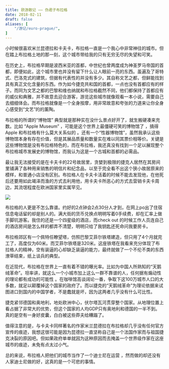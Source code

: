 ```yaml
---
title: 欧游散记 —— 伪君子布拉格
date: 2018-02-11
draft: false
aliases: [
    "/游记/euro-prague/",
]
---
```


小时候很喜欢米兰昆德拉和卡夫卡，布拉格一直是一个我心中非常神往的城市。但在踏上布拉格土地的那一刻，这个城市带给我的只有无穷无尽的失望和可笑。

在历史上，布拉格早期是波西米亚的首都，中世纪也曾两度成为神圣罗马帝国的首都，即便如此，这个城市里也并没有留下什么让人眼前一亮的东西。虽遍及了哥特式、巴洛克式的建筑，但据有代表性的并没有多少。其自称文艺之都，但鲜能找到具有真正文化含量的东西。作为如今捷克共和国的首都，一点也没有首都应有的样子。而同为文艺之都的巴黎和维也纳就和布拉格截然不同，他们都保持了首都应有的威仪和典雅，并不故意去迎合游客，游览这些城市就像观看一本小说，需要自己去细细体会。而布拉格就像是一个全身按摩，用非常故意和夸张的力道来让你全身心感受到“文艺”的的薰陶。

布拉格的所谓的“博物馆” 典型就是那种实在没什么景点好开了，就生搬硬凑来充数。比如 “Apple Museum” ，可能是这个世界上最僵硬可笑的博物馆了 ，搞得 Apple 和布拉格有什么莫大关系似的 。还有一个“性器博物馆”，虽然我承认这些博物馆本身有存在价值，但是其展品质量和数量实在难以同其票价相等价。关键是这些博物馆是没有布拉格特色的，而在布拉格，我还真没有找到一个足以展现整个布拉格城市发展史的博物馆，而我认为这是一个古城和首都的必需品。

最让我无法接受的是在卡夫卡的22号故居里，贪婪到极限的捷克人居然在其房间里铺满了各种用来销售的明信片和纪念品，以至于完全看不出这个狭小故居原来的模样，和普通小店没有区别。布拉格人在卡夫卡活着的时候不能去发现他，在他死后还要用如此竭泽而渔的方式去利用他，用卡夫卡所恶心的方式去营销卡夫卡周边，其流氓程度在欧洲国家里实属罕见。

![](/images/old-blog/1518303322.png?imageMogr2/thumbnail/!70p)

布拉格的人更是不怎么靠谱。约好的2点钟会2点30分人才到，在网上po出了住宿信息电话留的却是别人的。满大街的货币兑换点明明写着0手续费，却在汇率上做手脚坑游客。我住的还是一个四星级的酒店，而check out 的时候工作人员连自己的酒店房间是怎么样的都弄不清楚，明明只给了我钥匙还死命问我要房卡。

布拉格郊区有一个佩特任瞭望塔，仿照巴黎艾菲尔铁塔建造，但只用了4个月就完工了，高度仅为60米。而艾菲尔铁塔是320米。这座铁塔在我看来充分体现了布拉格人的精神，空有装逼的心却缺乏装逼的能力，最终就做了一个不伦不类的东西潦草结束，纸上谈兵的典型。

在近现代，布拉格在世界上一直有着不错的曝光率。比如为中国人所熟知的“天鹅绒革命”。坦率讲，就这么一个小城市加上这么一群不靠谱的人，任何据有煽动性的理论都有成功的可能性 。在咖啡馆高谈阔论一番，争取下这100万城市人口的大多数，就足以颠覆掉这个国家的政府了。而以捷克的“天鹅绒革命”为理论依据来试图进口到国内的中国学者，不是蠢就是坏，因为这两者几乎没有什么可比性。

捷克紧邻德国和奥地利，地处欧洲中心，伏尔塔瓦河贯穿整个国家。从地理位置上看占据了非常大的优势，但这个国家的人均GDP只有奥地利和德国的一半不到。真的是空有一身好皮囊，白白被这些莽夫给糟蹋了。

值得注意的是，与卡夫卡同样著名的作家米兰昆德拉在布拉格却几乎没有任何官方宣传的痕迹，我想这很可能是因为昆德拉一直坚称自己是一个法国作家而与祖国捷克决裂的原因吧。但如果政府单单就因为这种原因而去掩盖一个世界级作家在这座城市的痕迹，未免有点太过小气。

总的来说，布拉格人把他们的城市当作了一个迪士尼在运营 ，然而做的却还没有人家迪士尼做的好，这真的是一个可悲的事情。
